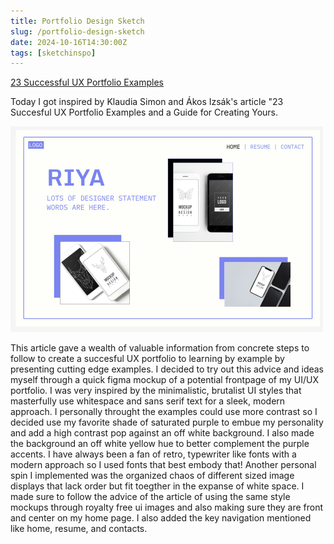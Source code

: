 ```yaml
---
title: Portfolio Design Sketch 
slug: /portfolio-design-sketch
date: 2024-10-16T14:30:00Z
tags: [sketchinspo]
---
```


[23 Successful UX Portfolio Examples](https://blog.uxfol.io/ux-portfolio-examples/)

Today I got inspired by Klaudia Simon and Ákos Izsák's article "23 Succesful
UX Portfolio Examples and a Guide for Creating Yours.

![riya portfolio sketch](../docs/assets/riya-ui-portfolio-sketch.png)

This article gave a wealth of valuable information from concrete steps to follow to create a succesful UX portfolio to learning by example by presenting cutting edge examples. I decided to try out this advice and
ideas myself through a quick figma mockup of a potential frontpage of my
UI/UX portfolio. I was very inspired by the minimalistic, brutalist UI styles that masterfully use whitespace and sans serif text for a sleek,
modern approach. I personally throught the examples could use more contrast so I decided use my favorite shade of saturated purple to embue my personality and add a high contrast pop against an off white background. I also made the background an off white yellow hue to better complement the purple accents. I have always been a fan of retro, typewriter like fonts
with a modern approach so I used fonts that best embody that! Another personal spin I implemented was the organized chaos of different sized image displays that lack order but fit toegther in the expanse of white space. I made sure to follow the advice of the article of using the
same style mockups through royalty free ui images and also making sure they are front and center on my home page. I also added the key navigation mentioned like home, resume, and contacts.

